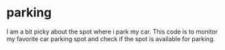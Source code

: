 # parking
I am a bit picky about the spot where i park my car. This code is to monitor my favorite car parking spot and check if the spot is available for parking.
